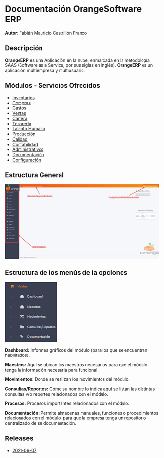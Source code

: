 # Documentación OrangeSoftware ERP

**Autor:** Fabián Mauricio Castrillón Franco

## Descripción ##

**OrangeERP** es una Aplicación en la nube, enmarcada en la metodología SAAS (Software as a Service, por sus siglas en Inglés). **OrangeERP** es un aplicación multiempresa y multiusuario.

## Módulos - Servicios Ofrecidos

- [Inventarios](inventarios/readme.md)
- [Compras](compras/readme.md)
- [Gastos](gastos/readme.md)
- [Ventas](ventas/readme.md)
- [Cartera](cartera/readme.md)
- [Tesorería](tesoreria/readme.md)
- [Talento Humano](talento-humano/readme.md)
- [Producción](produccion/readme.md)
- [Calidad](calidad/readme.md)
- [Contabilidad](contabilidad/readme.md)
- [Administrativos](administrativos/readme.md)
- [Documentación](documentacion/readme.md)
- [Configuración](configuracion/readme.md)

## Estructura General

![Estructura General](recursos/img/estructura-general.png)

## Estructura de los menús de la opciones

![Estructura Menús](recursos/img/estructura-menu.png)

**Dashboard:** Informes gráficos del módulo (para los que se encuentran habilitados).

**Maestros:** Aquí se ubican los maestros necesarios para que el módulo tenga la información necesaria para funcional.

**Movimientos:** Donde se realizan los movimientos del módulo.

**Consultas/Reportes:** Cómo su nombre lo indica aquí se listan las distintas consultas y/o reportes relacionados con el módulo.

**Procesos:** Procesos importantes relacionados con el módulo.

**Documentación:** Permite almacenas manuales, funciones o procedimientos relacionados con el módulo, para que la empresa tenga un repositorio centralizado de su documentación.



## Releases

- [2021-06-07](releases/2021-06-07.md)